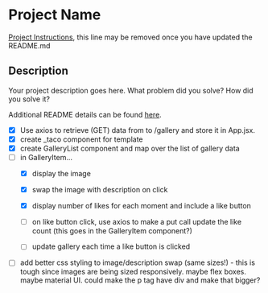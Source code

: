 # Project Name

[Project Instructions](./INSTRUCTIONS.md), this line may be removed once you have updated the README.md

## Description

Your project description goes here. What problem did you solve? How did you solve it?

Additional README details can be found [here](https://github.com/PrimeAcademy/readme-template/blob/master/README.md).


- [x] Use axios to retrieve (GET) data from to /gallery and store it in App.jsx.
- [x] create _taco component for template
- [x] create GalleryList component and map over the list of gallery data
- [ ] in GalleryItem...
  - [x] display the image
  - [x] swap the image with description on click
  - [x] display number of likes for each moment and include a like button
  - [ ] on like button click, use axios to make a put call update the like count (this goes in the GalleryItem component?)
  - [ ] update gallery each time a like button is clicked



- [ ] add better css styling to image/description swap (same sizes!) - this is tough since images are being sized responsively. maybe flex boxes. maybe material UI. could make the p tag have div and make that bigger?